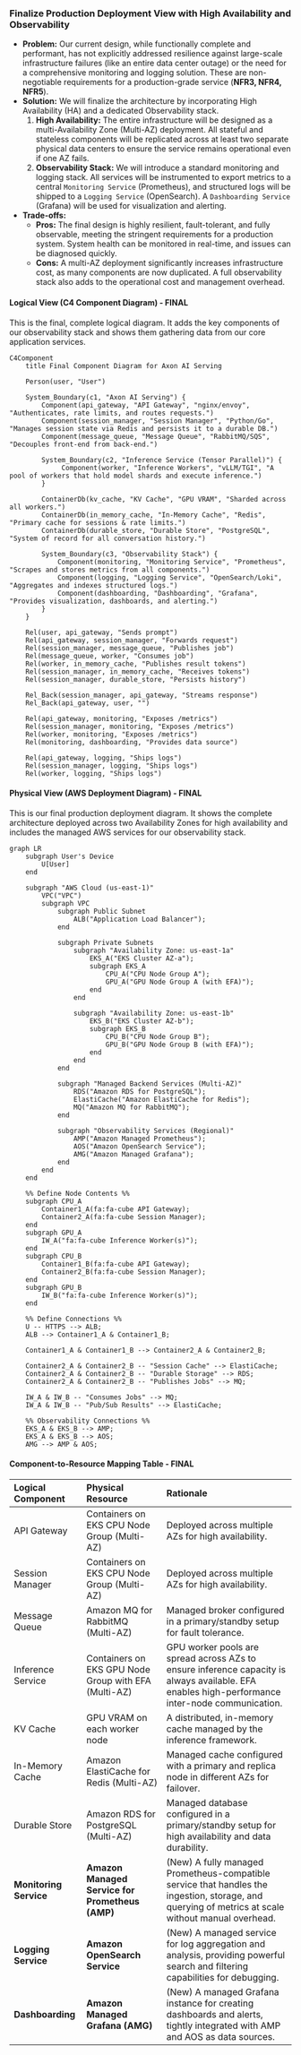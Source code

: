 ### **Finalize Production Deployment View with High Availability and Observability**

*   **Problem:** Our current design, while functionally complete and performant, has not explicitly addressed resilience against large-scale infrastructure failures (like an entire data center outage) or the need for a comprehensive monitoring and logging solution. These are non-negotiable requirements for a production-grade service (**NFR3, NFR4, NFR5**).
*   **Solution:** We will finalize the architecture by incorporating High Availability (HA) and a dedicated Observability stack.
    1.  **High Availability:** The entire infrastructure will be designed as a multi-Availability Zone (Multi-AZ) deployment. All stateful and stateless components will be replicated across at least two separate physical data centers to ensure the service remains operational even if one AZ fails.
    2.  **Observability Stack:** We will introduce a standard monitoring and logging stack. All services will be instrumented to export metrics to a central `Monitoring Service` (Prometheus), and structured logs will be shipped to a `Logging Service` (OpenSearch). A `Dashboarding Service` (Grafana) will be used for visualization and alerting.
*   **Trade-offs:**
    *   **Pros:** The final design is highly resilient, fault-tolerant, and fully observable, meeting the stringent requirements for a production system. System health can be monitored in real-time, and issues can be diagnosed quickly.
    *   **Cons:** A multi-AZ deployment significantly increases infrastructure cost, as many components are now duplicated. A full observability stack also adds to the operational cost and management overhead.

#### Logical View (C4 Component Diagram) - FINAL

This is the final, complete logical diagram. It adds the key components of our observability stack and shows them gathering data from our core application services.

```mermaid
C4Component
    title Final Component Diagram for Axon AI Serving

    Person(user, "User")

    System_Boundary(c1, "Axon AI Serving") {
        Component(api_gateway, "API Gateway", "nginx/envoy", "Authenticates, rate limits, and routes requests.")
        Component(session_manager, "Session Manager", "Python/Go", "Manages session state via Redis and persists it to a durable DB.")
        Component(message_queue, "Message Queue", "RabbitMQ/SQS", "Decouples front-end from back-end.")
        
        System_Boundary(c2, "Inference Service (Tensor Parallel)") {
             Component(worker, "Inference Workers", "vLLM/TGI", "A pool of workers that hold model shards and execute inference.")
        }

        ContainerDb(kv_cache, "KV Cache", "GPU VRAM", "Sharded across all workers.")
        ContainerDb(in_memory_cache, "In-Memory Cache", "Redis", "Primary cache for sessions & rate limits.")
        ContainerDb(durable_store, "Durable Store", "PostgreSQL", "System of record for all conversation history.")

        System_Boundary(c3, "Observability Stack") {
            Component(monitoring, "Monitoring Service", "Prometheus", "Scrapes and stores metrics from all components.")
            Component(logging, "Logging Service", "OpenSearch/Loki", "Aggregates and indexes structured logs.")
            Component(dashboarding, "Dashboarding", "Grafana", "Provides visualization, dashboards, and alerting.")
        }
    }
    
    Rel(user, api_gateway, "Sends prompt")
    Rel(api_gateway, session_manager, "Forwards request")
    Rel(session_manager, message_queue, "Publishes job")
    Rel(message_queue, worker, "Consumes job")
    Rel(worker, in_memory_cache, "Publishes result tokens")
    Rel(session_manager, in_memory_cache, "Receives tokens")
    Rel(session_manager, durable_store, "Persists history")
    
    Rel_Back(session_manager, api_gateway, "Streams response")
    Rel_Back(api_gateway, user, "")

    Rel(api_gateway, monitoring, "Exposes /metrics")
    Rel(session_manager, monitoring, "Exposes /metrics")
    Rel(worker, monitoring, "Exposes /metrics")
    Rel(monitoring, dashboarding, "Provides data source")

    Rel(api_gateway, logging, "Ships logs")
    Rel(session_manager, logging, "Ships logs")
    Rel(worker, logging, "Ships logs")
```

#### Physical View (AWS Deployment Diagram) - FINAL

This is our final production deployment diagram. It shows the complete architecture deployed across two Availability Zones for high availability and includes the managed AWS services for our observability stack.

```mermaid
graph LR
    subgraph User's Device
        U[User]
    end

    subgraph "AWS Cloud (us-east-1)"
        VPC("VPC")
        subgraph VPC
            subgraph Public Subnet
                ALB("Application Load Balancer");
            end

            subgraph Private Subnets
                subgraph "Availability Zone: us-east-1a"
                    EKS_A("EKS Cluster AZ-a");
                    subgraph EKS_A
                        CPU_A("CPU Node Group A");
                        GPU_A("GPU Node Group A (with EFA)");
                    end
                end

                subgraph "Availability Zone: us-east-1b"
                    EKS_B("EKS Cluster AZ-b");
                    subgraph EKS_B
                        CPU_B("CPU Node Group B");
                        GPU_B("GPU Node Group B (with EFA)");
                    end
                end
            end

            subgraph "Managed Backend Services (Multi-AZ)"
                RDS("Amazon RDS for PostgreSQL");
                ElastiCache("Amazon ElastiCache for Redis");
                MQ("Amazon MQ for RabbitMQ");
            end
            
            subgraph "Observability Services (Regional)"
                AMP("Amazon Managed Prometheus");
                AOS("Amazon OpenSearch Service");
                AMG("Amazon Managed Grafana");
            end
        end
    end

    %% Define Node Contents %%
    subgraph CPU_A
        Container1_A(fa:fa-cube API Gateway);
        Container2_A(fa:fa-cube Session Manager);
    end
    subgraph GPU_A
        IW_A("fa:fa-cube Inference Worker(s)");
    end
    subgraph CPU_B
        Container1_B(fa:fa-cube API Gateway);
        Container2_B(fa:fa-cube Session Manager);
    end
    subgraph GPU_B
        IW_B("fa:fa-cube Inference Worker(s)");
    end

    %% Define Connections %%
    U -- HTTPS --> ALB;
    ALB --> Container1_A & Container1_B;
    
    Container1_A & Container1_B --> Container2_A & Container2_B;
    
    Container2_A & Container2_B -- "Session Cache" --> ElastiCache;
    Container2_A & Container2_B -- "Durable Storage" --> RDS;
    Container2_A & Container2_B -- "Publishes Jobs" --> MQ;
    
    IW_A & IW_B -- "Consumes Jobs" --> MQ;
    IW_A & IW_B -- "Pub/Sub Results" --> ElastiCache;

    %% Observability Connections %%
    EKS_A & EKS_B --> AMP;
    EKS_A & EKS_B --> AOS;
    AMG --> AMP & AOS;
```

#### Component-to-Resource Mapping Table - FINAL

| Logical Component | Physical Resource | Rationale |
| :--- | :--- | :--- |
| API Gateway | Containers on EKS CPU Node Group (Multi-AZ) | Deployed across multiple AZs for high availability. |
| Session Manager | Containers on EKS CPU Node Group (Multi-AZ) | Deployed across multiple AZs for high availability. |
| Message Queue | Amazon MQ for RabbitMQ (Multi-AZ) | Managed broker configured in a primary/standby setup for fault tolerance. |
| Inference Service | Containers on EKS GPU Node Group with EFA (Multi-AZ) | GPU worker pools are spread across AZs to ensure inference capacity is always available. EFA enables high-performance inter-node communication. |
| KV Cache | GPU VRAM on each worker node | A distributed, in-memory cache managed by the inference framework. |
| In-Memory Cache | Amazon ElastiCache for Redis (Multi-AZ) | Managed cache configured with a primary and replica node in different AZs for failover. |
| Durable Store | Amazon RDS for PostgreSQL (Multi-AZ) | Managed database configured in a primary/standby setup for high availability and data durability. |
| **Monitoring Service** | **Amazon Managed Service for Prometheus (AMP)** | (New) A fully managed Prometheus-compatible service that handles the ingestion, storage, and querying of metrics at scale without manual overhead. |
| **Logging Service** | **Amazon OpenSearch Service** | (New) A managed service for log aggregation and analysis, providing powerful search and filtering capabilities for debugging. |
| **Dashboarding** | **Amazon Managed Grafana (AMG)** | (New) A managed Grafana instance for creating dashboards and alerts, tightly integrated with AMP and AOS as data sources. |
